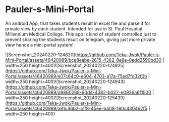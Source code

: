# Pauler-s-Mini-Portal

An android App, that takes students result in excel file and parse it for private view by each student. Intended for use in St. Paul Hospital Millennium Medical College. This app is kind of student controlled just to prevent sharing the students result on telegram, giving just more private view hence a mini portal system!

![Screenshot_20240220-124820](https://github.com/Teka-Jwok/Pauler-s-Mini-Portal/assets/46420989/bce8eabe-2615-4362-8e8e-0edd2590bd30 | width=250 height=400)![Screenshot_20240220-124925](https://github.com/Teka-Jwok/Pauler-s-Mini-Portal/assets/46420989/e07c64c0-e604-4703-a17a-75ed7fd32f0b | width=250 height=400)![Screenshot_20240220-124943](https://github.com/Teka-Jwok/Pauler-s-Mini-Portal/assets/46420989/d9860288-90d4-4382-b022-e0936a6f1500 | width=250 height=400)![Screenshot_20240220-125430](https://github.com/Teka-Jwok/Pauler-s-Mini-Portal/assets/46420989/a81c46b2-a1f8-45ee-b408-180c430462f5 | width=250 height=400)
